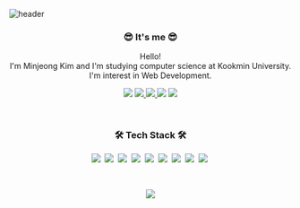 ![header](https://capsule-render.vercel.app/api?type=soft&color=auto&height=150&section=header&text=MinJeongKim&fontSize=70&animation=twinkling)

<h3 align="center"> 😎 It's me 😎 </h3>

<p align="center">Hello!<br>I'm Minjeong Kim and I'm studying computer science at Kookmin University.<br>I'm interest in Web Development.</p>

<p align="center">
  <img src="https://likelion-badge.herokuapp.com/api/likelion_shield_badge" />
  <a href="https://solved.ac/minjj0905"><img src="http://mazassumnida.wtf/api/mini/generate_badge?boj=minjj0905" /> </a>
  <a href="https://velog.io/@minjj0905"><img src="https://img.shields.io/badge/-minjj0905-%2320C997?style=flat&logo=Vimeo&logoColor=white" /> </a>
  <a href="https://www.instagram.com/ming._.0905/"><img src="https://img.shields.io/badge/Instagram-E4405F?style=flat&logo=Instagram&logoColor=white&link=https://www.instagram.com/ming._.0905/"/></a>
  <a href="mailto:minjj0905@kookmin.ac.kr"><img src="https://img.shields.io/badge/Gmail-d14836?style=flat&logo=Gmail&logoColor=white&link=minjj0905@kookmin.ac.kr"/></a>
</p>
<br>

<h3 align="center">🛠 Tech Stack 🛠</h3>

<p align="center">
  <img src="https://img.shields.io/badge/Python-3766AB?style=flat-square&logo=Python&logoColor=white"/>&nbsp 
  <img src="https://img.shields.io/badge/-VS%20Code-007ACC?style=flat-square&logo=visual-studio-code"/>&nbsp 
  <img src="https://img.shields.io/badge/CSS-1572B6?style=flat-square&logo=css3&logoColor=white"/>&nbsp 
  <img src="https://img.shields.io/badge/HTML-E34F26?style=flat-square&logo=HTML5&logoColor=white"/>&nbsp 
  <img src="https://img.shields.io/badge/Django-092E20?style=flat-square&logo=Django&logoColor=white"/>&nbsp 
  <img src="https://img.shields.io/badge/Javascript-ffb13b?style=flat-square&logo=javascript&logoColor=white"/>&nbsp 
  <img src="https://img.shields.io/badge/-React-61DAFB?style=flat-square&logo=react&logoColor=white"/>&nbsp
  <img src="https://img.shields.io/badge/-Bootstrap-563D7C?style=flat-square&logo=bootstrap"/>&nbsp
  <img src="https://img.shields.io/badge/-GitHub-181717?style=flat-square&logo=github"/>&nbsp
</p>
<br>

<p align="center">
  <a href="https://hits.seeyoufarm.com"><img src="https://hits.seeyoufarm.com/api/count/incr/badge.svg?url=https%3A%2F%2Fgithub.com%2Fminjj0905&count_bg=%23ED6DA3&title_bg=%2386757E&icon=github.svg&icon_color=%23E1DEDE&title=hits&edge_flat=false"/></a>
</p>
